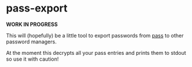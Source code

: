 # pass-export
**WORK IN PROGRESS**

This will (hopefully) be a little tool to export passwords from [pass](http://passwordstore.org) to other password managers.

At the moment this decrypts all your pass entries and prints them to stdout so use it with caution!